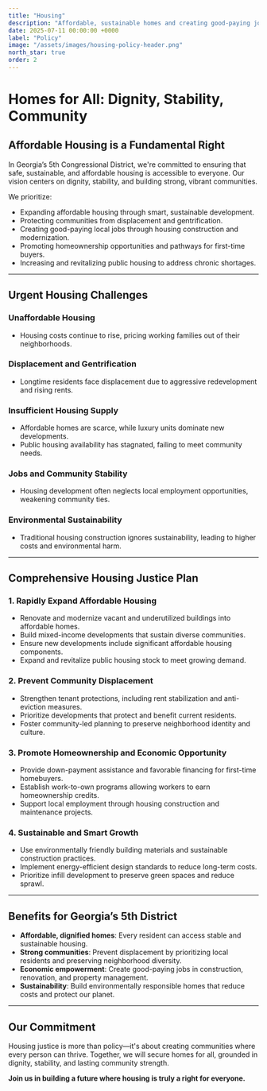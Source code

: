 ```yaml
---
title: "Housing"
description: "Affordable, sustainable homes and creating good-paying jobs without displacement or environmental harm."
date: 2025-07-11 00:00:00 +0000
label: "Policy"
image: "/assets/images/housing-policy-header.png"
north_star: true
order: 2
---
```


# Homes for All: Dignity, Stability, Community

## Affordable Housing is a Fundamental Right

In Georgia’s 5th Congressional District, we're committed to ensuring that safe, sustainable, and affordable housing is accessible to everyone. Our vision centers on dignity, stability, and building strong, vibrant communities.

We prioritize:

* Expanding affordable housing through smart, sustainable development.
* Protecting communities from displacement and gentrification.
* Creating good-paying local jobs through housing construction and modernization.
* Promoting homeownership opportunities and pathways for first-time buyers.
* Increasing and revitalizing public housing to address chronic shortages.

---

## Urgent Housing Challenges

### Unaffordable Housing

* Housing costs continue to rise, pricing working families out of their neighborhoods.

### Displacement and Gentrification

* Longtime residents face displacement due to aggressive redevelopment and rising rents.

### Insufficient Housing Supply

* Affordable homes are scarce, while luxury units dominate new developments.
* Public housing availability has stagnated, failing to meet community needs.

### Jobs and Community Stability

* Housing development often neglects local employment opportunities, weakening community ties.

### Environmental Sustainability

* Traditional housing construction ignores sustainability, leading to higher costs and environmental harm.

---

## Comprehensive Housing Justice Plan

### 1. Rapidly Expand Affordable Housing

* Renovate and modernize vacant and underutilized buildings into affordable homes.
* Build mixed-income developments that sustain diverse communities.
* Ensure new developments include significant affordable housing components.
* Expand and revitalize public housing stock to meet growing demand.

### 2. Prevent Community Displacement

* Strengthen tenant protections, including rent stabilization and anti-eviction measures.
* Prioritize developments that protect and benefit current residents.
* Foster community-led planning to preserve neighborhood identity and culture.

### 3. Promote Homeownership and Economic Opportunity

* Provide down-payment assistance and favorable financing for first-time homebuyers.
* Establish work-to-own programs allowing workers to earn homeownership credits.
* Support local employment through housing construction and maintenance projects.

### 4. Sustainable and Smart Growth

* Use environmentally friendly building materials and sustainable construction practices.
* Implement energy-efficient design standards to reduce long-term costs.
* Prioritize infill development to preserve green spaces and reduce sprawl.

---

## Benefits for Georgia’s 5th District

* **Affordable, dignified homes**: Every resident can access stable and sustainable housing.
* **Strong communities**: Prevent displacement by prioritizing local residents and preserving neighborhood diversity.
* **Economic empowerment**: Create good-paying jobs in construction, renovation, and property management.
* **Sustainability**: Build environmentally responsible homes that reduce costs and protect our planet.

---

## Our Commitment

Housing justice is more than policy—it's about creating communities where every person can thrive. Together, we will secure homes for all, grounded in dignity, stability, and lasting community strength.

**Join us in building a future where housing is truly a right for everyone.**
